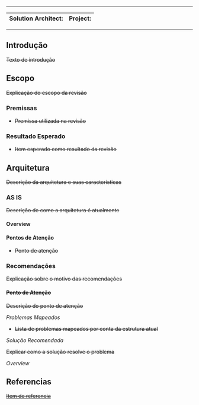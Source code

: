 
---

|**Solution Architect:**|**Project**:|
|---|---|

---

## Introdução

~~Texto de introdução~~

## Escopo

~~Explicação do escopo da revisão~~

### Premissas

- ~~Premissa utilizada na revisão~~
    

### Resultado Esperado

- ~~Item esperado como resultado da revisão~~
    

## Arquitetura

~~Descrição da arquitetura e suas caracteristicas~~

### AS IS

~~Descrição de como a arquitetura é atualmente~~

#### Overview

#### Pontos de Atenção

- ~~Ponto de atenção~~
    

### Recomendações

~~Explicação sobre o motivo das recomendações~~

#### ~~Ponto de Atenção~~

~~Descrição do ponto de atenção~~

_Problemas Mapeados_

- ~~Lista de problemas mapeados por conta da estrutura atual~~
    

_Solução Recomendada_

~~Explicar como a solução resolve o problema~~

_Overview_

## Referencias

[~~Item de referencia~~](#)